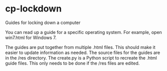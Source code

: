 cp-lockdown
===========

Guides for locking down a computer

You can read up a guide for a specific operating system. For example, open
win7.html for Windows 7.

The guides are put together from multiple .html files. This should make it
easier to update information as needed. The source files for the guides are in
the /res directory. The create.py is a Python script to recreate the .html
guide files. This only needs to be done if the /res files are edited.
